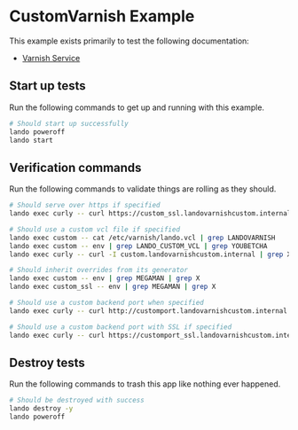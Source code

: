 # CustomVarnish Example


This example exists primarily to test the following documentation:

* [Varnish Service](https://docs.devwithlando.io/tutorials/varnish.html)

## Start up tests

Run the following commands to get up and running with this example.

```bash
# Should start up successfully
lando poweroff
lando start
```

## Verification commands

Run the following commands to validate things are rolling as they should.

```bash
# Should serve over https if specified
lando exec curly -- curl https://custom_ssl.landovarnishcustom.internal | grep sophisticated

# Should use a custom vcl file if specified
lando exec custom -- cat /etc/varnish/lando.vcl | grep LANDOVARNISH
lando exec custom -- env | grep LANDO_CUSTOM_VCL | grep YOUBETCHA
lando exec curly -- curl -I custom.landovarnishcustom.internal | grep X-Lando-Varnish | grep capes

# Should inherit overrides from its generator
lando exec custom -- env | grep MEGAMAN | grep X
lando exec custom_ssl -- env | grep MEGAMAN | grep X

# Should use a custom backend port when specified
lando exec curly -- curl http://customport.landovarnishcustom.internal | grep SAW

# Should use a custom backend port with SSL if specified
lando exec curly -- curl https://customport_ssl.landovarnishcustom.internal | grep SAW
```

## Destroy tests

Run the following commands to trash this app like nothing ever happened.

```bash
# Should be destroyed with success
lando destroy -y
lando poweroff
```

